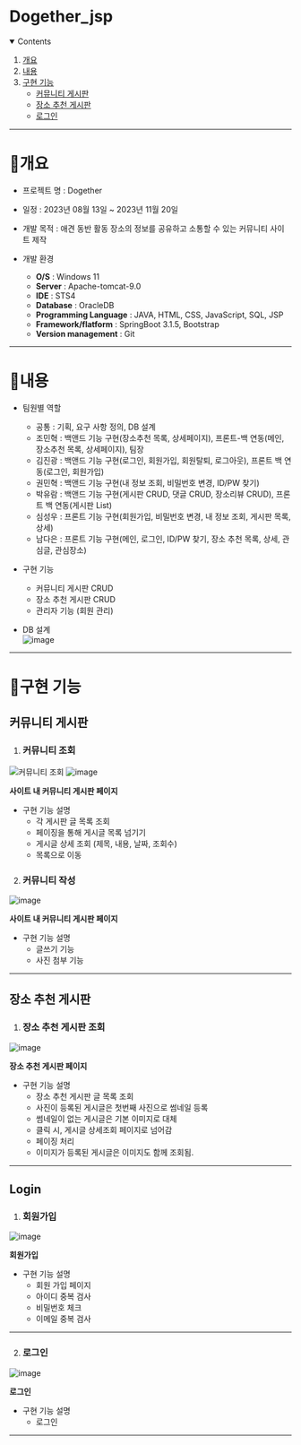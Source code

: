 # Dogether_jsp


<!-- contents -->
<details open="open">
  <summary>Contents</summary>
  <ol>
    <li>
      <a href="#개요">개요</a>
    </li>
    <li>
      <a href="#내용">내용</a>
    </li>
    <li><a href="#구현-기능">구현 기능</a>
      <ul>
        <li><a href="#community">커뮤니티 게시판</a></li>
        <li><a href="#place">장소 추천 게시판</a></li>
        <li><a href="#login">로그인</a></li>
      </ul>
    </li>
  </ol>
</details>

------------

# 📝개요

* 프로젝트 명 : Dogether

* 일정 : 2023년 08월 13일 ~ 2023년 11월 20일

* 개발 목적 : 애견 동반 활동 장소의 정보를 공유하고 소통할 수 있는 커뮤니티 사이트 제작

* 개발 환경
  - **O/S** : Windows 11
  - **Server** : Apache-tomcat-9.0
  - **IDE** : STS4
  - **Database** : OracleDB
  - **Programming Language** : JAVA, HTML, CSS, JavaScript, SQL, JSP
  - **Framework/flatform** : SpringBoot 3.1.5, Bootstrap
  - **Version management** : Git

------------

# 📝내용

* 팀원별 역할
  - 공통 : 기획, 요구 사항 정의, DB 설계
  - 조민혁 : 백앤드 기능 구현(장소추천 목록, 상세페이지), 프론트-백 연동(메인, 장소추천 목록, 상세페이지), 팀장
  - 김진광 : 백앤드 기능 구현(로그인, 회원가입, 회원탈퇴, 로그아웃), 프론트 백 연동(로그인, 회원가입)
  - 권민혁 : 백앤드 기능 구현(내 정보 조회, 비밀번호 변경, ID/PW 찾기)
  - 박유람 : 백앤드 기능 구현(게시판 CRUD, 댓글 CRUD, 장소리뷰 CRUD), 프론트 백 연동(게시판 List)
  - 심성우 : 프론트 기능 구현(회원가입, 비밀번호 변경, 내 정보 조회, 게시판 목록, 상세)
  - 남다은 : 프론트 기능 구현(메인, 로그인, ID/PW 찾기, 장소 추천 목록, 상세, 관심글, 관심장소)

* 구현 기능
  - 커뮤니티 게시판 CRUD
  - 장소 추천 게시판 CRUD
  - 관리자 기능 (회원 관리)


* DB 설계<br>
![image](https://github.com/kjink98/DogetherJSP/assets/113023365/656a5397-d217-4c1b-9a93-7dd3e465de9e)

------------

# 📝구현 기능

## 커뮤니티 게시판

 1. <h3 id="place">커뮤니티 조회</h3>

![커뮤니티 조회](https://github.com/kjink98/DogetherJSP/assets/113023365/771f5e8c-5ad3-4a56-9c77-cf0fd5477bdf)
![image](https://github.com/kjink98/DogetherJSP/assets/113023365/4adf2fb4-1c88-43a6-9a0b-72e4bd72c6e0)



  **사이트 내 커뮤니티 게시판 페이지**
   
  * 구현 기능 설명
    - 각 게시판 글 목록 조회
    - 페이징을 통해 게시글 목록 넘기기
    - 게시글 상세 조회 (제목, 내용, 날짜, 조회수)
    - 목록으로 이동
   
 2. <h3 id="place">커뮤니티 작성</h3>

![image](https://github.com/kjink98/DogetherJSP/assets/113023365/fc228275-8cd7-4ef2-87cb-e7f68a2684fe)



  **사이트 내 커뮤니티 게시판 페이지**
   
  * 구현 기능 설명
    - 글쓰기 기능
    - 사진 첨부 기능

------------
## 장소 추천 게시판


1. <h3 id="place">장소 추천 게시판 조회</h3>

![image](https://github.com/kjink98/DogetherJSP/assets/113023365/21af025e-9e27-4c91-9582-0fcd4fd84559)


  **장소 추천 게시판 페이지**
  
  * 구현 기능 설명
    - 장소 추천 게시판 글 목록 조회
    - 사진이 등록된 게시글은 첫번째 사진으로 썸네일 등록
    - 썸네일이 없는 게시글은 기본 이미지로 대체
    - 클릭 시, 게시글 상세조회 페이지로 넘어감
    - 페이징 처리
    - 이미지가 등록된 게시글은 이미지도 함께 조회됨.



------------
## Login

1. <h3 id="login">회원가입</h3>
![image](https://github.com/kjink98/DogetherJSP/assets/113023365/234436c9-98b7-40ea-94ed-26d9c29da0d1)


**회원가입**

 * 구현 기능 설명
    - 회원 가입 페이지
    - 아이디 중복 검사
    - 비밀번호 체크
    - 이메일 중복 검사

------------

2. <h3>로그인</h3>
![image](https://github.com/kjink98/DogetherJSP/assets/113023365/872c29bd-0d44-4400-a68e-1aa7ea70dba8)


**로그인**

 * 구현 기능 설명
    - 로그인


------------
    
<p align="center">
